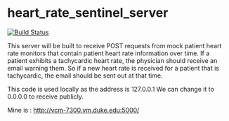 # heart_rate_sentinel_server

[![Build Status](https://travis-ci.com/HanxinHua/heart_rate_sentinel_server.svg?branch=master)](https://travis-ci.com/HanxinHua/heart_rate_sentinel_server)

This server will be built to receive POST requests from mock patient heart rate monitors that contain patient heart rate information over time. If a patient exhibits a tachycardic heart rate, the physician should receive an email warning them. So if a new heart rate is received for a patient that is tachycardic, the email should be sent out at that time.

This code is used locally as the address is 127.0.0.1
We can change it to 0.0.0.0 to receive publicly.

Mine is :  http://vcm-7300.vm.duke.edu:5000/
